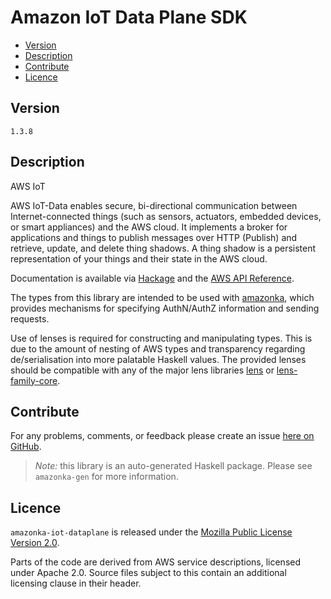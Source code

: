 # Amazon IoT Data Plane SDK

* [Version](#version)
* [Description](#description)
* [Contribute](#contribute)
* [Licence](#licence)


## Version

`1.3.8`


## Description

AWS IoT

AWS IoT-Data enables secure, bi-directional communication between
Internet-connected things (such as sensors, actuators, embedded devices,
or smart appliances) and the AWS cloud. It implements a broker for
applications and things to publish messages over HTTP (Publish) and
retrieve, update, and delete thing shadows. A thing shadow is a
persistent representation of your things and their state in the AWS
cloud.

Documentation is available via [Hackage](http://hackage.haskell.org/package/amazonka-iot-dataplane)
and the [AWS API Reference](https://aws.amazon.com/documentation/).

The types from this library are intended to be used with [amazonka](http://hackage.haskell.org/package/amazonka),
which provides mechanisms for specifying AuthN/AuthZ information and sending requests.

Use of lenses is required for constructing and manipulating types.
This is due to the amount of nesting of AWS types and transparency regarding
de/serialisation into more palatable Haskell values.
The provided lenses should be compatible with any of the major lens libraries
[lens](http://hackage.haskell.org/package/lens) or [lens-family-core](http://hackage.haskell.org/package/lens-family-core).

## Contribute

For any problems, comments, or feedback please create an issue [here on GitHub](https://github.com/brendanhay/amazonka/issues).

> _Note:_ this library is an auto-generated Haskell package. Please see `amazonka-gen` for more information.


## Licence

`amazonka-iot-dataplane` is released under the [Mozilla Public License Version 2.0](http://www.mozilla.org/MPL/).

Parts of the code are derived from AWS service descriptions, licensed under Apache 2.0.
Source files subject to this contain an additional licensing clause in their header.
